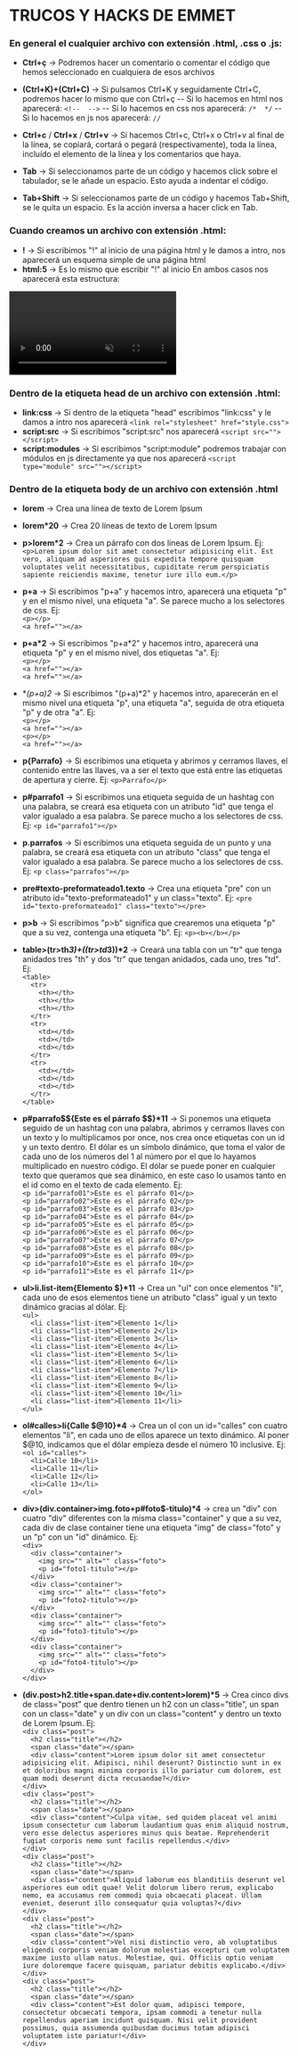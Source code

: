 # TRUCOS Y HACKS DE EMMET
### En general el cualquier archivo con extensión .html, .css o .js:
- **Ctrl+ç** -> Podremos hacer un comentario o comentar el código que hemos seleccionado en cualquiera de esos archivos
- **(Ctrl+K)+(Ctrl+C)** -> Si pulsamos Ctrl+K y seguidamente Ctrl+C, podremos hacer lo mismo que con Ctrl+ç
  -- Si lo hacemos en html nos aparecerá: ``<!--  -->``
  -- Si lo hacemos en css nos aparecerá: ``/*  */``
  -- Si lo hacemos en js nos aparecerá: ``//``

- **Ctrl+c** / **Ctrl+x** / **Ctrl+v** -> Si hacemos Ctrl+c, Ctrl+x o Ctrl+v al final de la línea, se copiará, cortará o pegará (respectivamente), toda la línea, incluído el elemento de la línea y los comentarios que haya.

- **Tab** -> Si seleccionamos parte de un código y hacemos click sobre el tabulador, se le añade un espacio. Esto ayuda a indentar el código.
- **Tab+Shift** -> Si seleccionamos parte de un código y hacemos Tab+Shift, se le quita un espacio. Es la acción inversa a hacer click en Tab.

### Cuando creamos un archivo con extensión .html:
- **!** -> Si escribimos "!" al inicio de una página html y le damos a intro, nos aparecerá un esquema simple de una página html
- **html:5** -> Es lo mismo que escribir "!" al inicio
En ambos casos nos aparecerá esta estructura:
<video controls autoplay loop muted>
  <source src="html.mp4" type="video/mp4">
</video>
    
### Dentro de la etiqueta head de un archivo con extensión .html:
- **link:css** -> Si dentro de la etiqueta "head" escribimos "link:css" y le damos a intro nos aparecerá ``<link rel="stylesheet" href="style.css">``
- **script:src** -> Si escribimos "script:src" nos aparecerá ``<script src=""></script>``
- **script:modules** -> Si escribimos "script:module" podremos trabajar con módulos en js directamente ya que nos aparecerá ``<script type="module" src=""></script>``

### Dentro de la etiqueta body de un archivo con extensión .html
- **lorem** -> Crea una línea de texto de Lorem Ipsum
- **lorem*20** -> Crea 20 líneas de texto de Lorem Ipsum

- **p>lorem*2** -> Crea un párrafo con dos líneas de Lorem Ipsum. Ej: <br>
``<p>Lorem ipsum dolor sit amet consectetur adipisicing elit. Est vero, aliquam ad asperiores quis expedita tempore quisquam voluptates velit necessitatibus, cupiditate rerum perspiciatis sapiente reiciendis maxime, tenetur iure illo eum.</p>``

- **p+a** -> Si escribimos "p+a" y hacemos intro, aparecerá una etiqueta "p" y en el mismo nivel, una etiqueta "a". Se parece mucho a los selectores de css. Ej: <br>
``<p></p>`` <br>
``<a href=""></a>``

- **p+a*2** -> Si escribimos "p+a*2" y hacemos intro, aparecerá una etiqueta "p" y en el mismo nivel, dos etiquetas "a". Ej: <br>
``<p></p>`` <br>
``<a href=""></a>`` <br>
``<a href=""></a>``

- **(p+a)*2** -> Si escribimos "(p+a)*2" y hacemos intro, aparecerán en el mismo nivel una etiqueta "p", una etiqueta "a", seguida de otra etiqueta "p" y de otra "a". Ej: <br>
``<p></p>`` <br>
``<a href=""></a>`` <br>
``<p></p>`` <br>
``<a href=""></a>``

- **p{Parrafo}** -> Si escribimos una etiqueta y abrimos y cerramos llaves, el contenido entre las llaves, va a ser el texto que está entre las etiquetas de apertura y cierre. Ej:
``<p>Parrafo</p>``

- **p#parrafo1** -> Si escribimos una etiqueta seguida de un hashtag con una palabra, se creará esa etiqueta con un atributo "id" que tenga el valor igualado a esa palabra. Se parece mucho a los selectores de css. Ej:
``<p id="parrafo1"></p>``

- **p.parrafos** -> Si escribimos una etiqueta seguida de un punto y una palabra, se creará esa etiqueta con un atributo "class" que tenga el valor igualado a esa palabra. Se parece mucho a los selectores de css. Ej:
``<p class="parrafos"></p>``

- **pre#texto-preformateado1.texto** -> Crea una etiqueta "pre" con un atributo id="texto-preformateado1" y un class="texto". Ej:
``<pre id="texto-preformateado1" class="texto"></pre>``

- **p>b** -> Si escribimos "p>b" significa que crearemos una etiqueta "p" que a su vez, contenga una etiqueta "b". Ej:
``<p><b></b></p>``

- <b>table>(tr>th*3)+((tr>td*3))*2</b> -> Creará una tabla con un "tr" que tenga anidados tres "th" y dos "tr" que tengan anidados, cada uno, tres "td". Ej: <br>
``<table>`` <br>
    ``  <tr>`` <br>
      ``    <th></th>`` <br>
      ``    <th></th>`` <br>
      ``    <th></th>`` <br>
    ``  </tr>`` <br>
    ``  <tr>`` <br>
      ``    <td></td>`` <br>
      ``    <td></td>`` <br>
      ``    <td></td>`` <br>
    ``  </tr>`` <br>
    ``  <tr>`` <br>
      ``    <td></td>`` <br>
      ``    <td></td>`` <br>
      ``    <td></td>`` <br>
    ``  </tr>`` <br>
  ``</table>``
  
- <b>p#parrafo$${Este es el párrafo $$}*11</b> -> Si ponemos una etiqueta seguido de un hashtag con una palabra, abrimos y cerramos llaves con un texto y lo multiplicamos por once, nos crea once etiquetas con un id y un texto dentro. El dólar es un símbolo dinámico, que toma el valor de cada uno de los números del 1 al número por el que lo hayamos multiplicado en nuestro código. El dólar se puede poner en cualquier texto que queramos que sea dinámico, en este caso lo usamos tanto en el id como en el texto de cada elemento. Ej: <br>
``<p id="parrafo01">Este es el párrafo 01</p>`` <br>
``<p id="parrafo02">Este es el párrafo 02</p>`` <br>
``<p id="parrafo03">Este es el párrafo 03</p>`` <br>
``<p id="parrafo04">Este es el párrafo 04</p>`` <br>
``<p id="parrafo05">Este es el párrafo 05</p>`` <br>
``<p id="parrafo06">Este es el párrafo 06</p>`` <br>
``<p id="parrafo07">Este es el párrafo 07</p>`` <br>
``<p id="parrafo08">Este es el párrafo 08</p>`` <br>
``<p id="parrafo09">Este es el párrafo 09</p>`` <br>
``<p id="parrafo10">Este es el párrafo 10</p>`` <br>
``<p id="parrafo11">Este es el párrafo 11</p>``

- <b>ul>li.list-item{Elemento $}*11</b> -> Crea un "ul" con once elementos "li", cada uno de esos elementos tiene un atributo "class" igual y un texto dinámico gracias al dólar. Ej: <br>
``<ul>`` <br>
``  <li class="list-item">Elemento 1</li>`` <br>
``  <li class="list-item">Elemento 2</li>`` <br>
``  <li class="list-item">Elemento 3</li>`` <br>
``  <li class="list-item">Elemento 4</li>`` <br>
``  <li class="list-item">Elemento 5</li>`` <br>
``  <li class="list-item">Elemento 6</li>`` <br>
``  <li class="list-item">Elemento 7</li>`` <br>
``  <li class="list-item">Elemento 8</li>`` <br>
``  <li class="list-item">Elemento 9</li>`` <br>
``  <li class="list-item">Elemento 10</li>`` <br>
``  <li class="list-item">Elemento 11</li>`` <br>
  ``</ul>``

- <b>ol#calles&gt;li{Calle $@10}*4</b> -> Crea un ol con un id="calles" con cuatro elementos "li", en cada uno de ellos aparece un texto dinámico. Al poner $@10, indicamos que el dólar empieza desde el número 10 inclusive. Ej: <br>
``<ol id="calles">`` <br>
``  <li>Calle 10</li>`` <br>
``  <li>Calle 11</li>`` <br>
``  <li>Calle 12</li>`` <br>
``  <li>Calle 13</li>`` <br>
``</ol>``

- <b>div>(div.container>img.foto+p#foto$-titulo)*4</b> -> crea un "div" con cuatro "div" diferentes con la misma class="container" y que a su vez, cada div de clase container tiene una etiqueta "img" de class="foto" y un "p" con un "id" dinámico. Ej: <br>
``<div>`` <br>
``  <div class="container">`` <br>
``    <img src="" alt="" class="foto">`` <br>
``    <p id="foto1-titulo"></p>`` <br>
``  </div>`` <br>
``  <div class="container">`` <br>
``    <img src="" alt="" class="foto">`` <br>
``    <p id="foto2-titulo"></p>`` <br>
``  </div>`` <br>
``  <div class="container">`` <br>
``    <img src="" alt="" class="foto">`` <br>
``    <p id="foto3-titulo"></p>`` <br>
``  </div>`` <br>
``  <div class="container">`` <br>
``    <img src="" alt="" class="foto">`` <br>
``    <p id="foto4-titulo"></p>`` <br>
``  </div>`` <br>
``</div>``

- <b>(div.post>h2.title+span.date+div.content>lorem)*5</b> -> Crea cinco divs de class="post" que dentro tienen un h2 con un class="title", un span con un class="date" y un div con un class="content" y dentro un texto de Lorem Ipsum. Ej: <br>
``<div class="post">`` <br>
``  <h2 class="title"></h2>`` <br>
``  <span class="date"></span>`` <br>
``  <div class="content">Lorem ipsum dolor sit amet consectetur adipisicing elit. Adipisci, nihil deserunt? Distinctio sunt in ex et doloribus magni minima corporis illo pariatur cum dolorem, est quam modi deserunt dicta recusandae?</div>`` <br>
``</div>`` <br>
``<div class="post">`` <br>
``  <h2 class="title"></h2>`` <br>
``  <span class="date"></span>`` <br>
``  <div class="content">Culpa vitae, sed quidem placeat vel animi ipsum consectetur cum laborum laudantium quas enim aliquid nostrum, vero esse delectus asperiores minus quis beatae. Reprehenderit fugiat corporis nemo sunt facilis repellendus.</div>`` <br>
``</div>`` <br>
``<div class="post">`` <br>
``  <h2 class="title"></h2>`` <br>
``  <span class="date"></span>`` <br>
``  <div class="content">Aliquid laborum eos blanditiis deserunt vel asperiores eum odit quae! Velit dolorum libero rerum, explicabo nemo, ea accusamus rem commodi quia obcaecati placeat. Ullam eveniet, deserunt illo consequatur quia voluptas?</div>`` <br>
``</div>`` <br>
``<div class="post">`` <br>
``  <h2 class="title"></h2>`` <br>
``  <span class="date"></span>`` <br>
``  <div class="content">Vel nisi distinctio vero, ab voluptatibus eligendi corporis veniam dolorum molestias excepturi cum voluptatem maxime iusto ullam natus. Molestiae, qui. Officiis optio veniam iure doloremque facere quisquam, pariatur debitis explicabo.</div>`` <br>
``</div>`` <br>
``<div class="post">`` <br>
``  <h2 class="title"></h2>`` <br>
``  <span class="date"></span>`` <br>
``  <div class="content">Est dolor quam, adipisci tempore, consectetur obcaecati tempora, ipsam commodi a tenetur nulla repellendus aperiam incidunt quisquam. Nisi velit provident possimus, quia assumenda quibusdam ducimus totam adipisci voluptatem iste pariatur!</div>`` <br>
``</div>``
